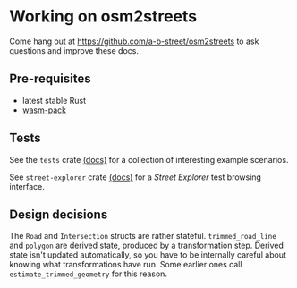 # Working on osm2streets

Come hang out at https://github.com/a-b-street/osm2streets to ask questions and improve these docs.

## Pre-requisites

- latest stable Rust
- [wasm-pack](https://github.com/rustwasm/wasm-pack)

## Tests

See the `tests` crate [(docs)](tests/README.md) for a collection of interesting example scenarios.

See `street-explorer` crate [(docs)](street-explorer/README.md) for a *Street Explorer* test browsing interface.

## Design decisions

The `Road` and `Intersection` structs are rather stateful. `trimmed_road_line` and `polygon` are derived state, produced by a transformation step. Derived state isn't updated automatically, so you have to be internally careful about knowing what transformations have run. Some earlier ones call `estimate_trimmed_geometry` for this reason.
